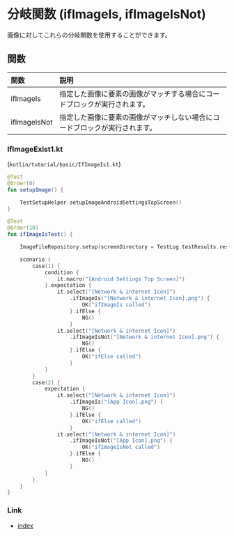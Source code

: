 # 分岐関数 (ifImageIs, ifImageIsNot)

画像に対してこれらの分岐関数を使用することができます。

## 関数

| 関数           | 説明                                    |
|:-------------|:--------------------------------------|
| ifImageIs    | 指定した画像に要素の画像がマッチする場合にコードブロックが実行されます。  |
| ifImageIsNot | 指定した画像に要素の画像がマッチしない場合にコードブロックが実行されます。 |

### IfImageExist1.kt

(`kotlin/tutorial/basic/IfImageIs1.kt`)

```kotlin
@Test
@Order(0)
fun setupImage() {

    TestSetupHelper.setupImageAndroidSettingsTopScreen()
}

@Test
@Order(10)
fun ifImageIsTest() {

    ImageFileRepository.setup(screenDirectory = TestLog.testResults.resolve("images"))

    scenario {
        case(1) {
            condition {
                it.macro("[Android Settings Top Screen]")
            }.expectation {
                it.select("[Network & internet Icon]")
                    .ifImageIs("[Network & internet Icon].png") {
                        OK("ifImageIs called")
                    }.ifElse {
                        NG()
                    }
                it.select("[Network & internet Icon]")
                    .ifImageIsNot("[Network & internet Icon].png") {
                        NG()
                    }.ifElse {
                        OK("ifElse called")
                    }
            }
        }
        case(2) {
            expectation {
                it.select("[Network & internet Icon]")
                    .ifImageIs("[App Icon].png") {
                        NG()
                    }.ifElse {
                        OK("ifElse called")
                    }
                it.select("[Network & internet Icon]")
                    .ifImageIsNot("[App Icon].png") {
                        OK("ifImageIsNot called")
                    }.ifElse {
                        NG()
                    }
            }
        }
    }
}
```

### Link

- [index](../../../index_ja.md)


